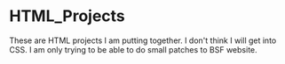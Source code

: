 # HTML_Projects
These are HTML projects I am putting together. I don't think I will get into CSS.  I am only trying to be able to do small patches to BSF website.
